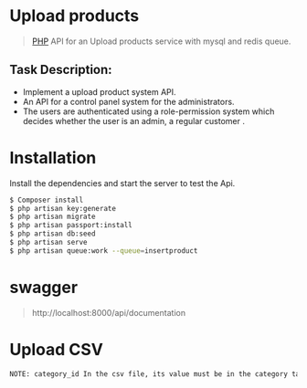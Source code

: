 # Upload products

> [PHP](https://php.net) API for an Upload products service with mysql and redis queue.

## Task Description:
  - Implement a upload product system API.
  - An API for a control panel system for the administrators.
  - The users are authenticated using a role-permission system which decides
     whether the user is an admin, a regular customer .

# Installation

Install the dependencies and start the server to test the Api.

```sh
$ Composer install
$ php artisan key:generate
$ php artisan migrate
$ php artisan passport:install
$ php artisan db:seed
$ php artisan serve
$ php artisan queue:work --queue=insertproduct
```

# swagger 

>http://localhost:8000/api/documentation


# Upload CSV

```sh
NOTE: category_id In the csv file, its value must be in the category table
```